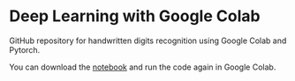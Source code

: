 # Deep Learning with Google Colab

GitHub repository for handwritten digits recognition using Google Colab and Pytorch.

You can download the [notebook](https://github.com/sohel97/MNIST-Handwritten-Digits-Recognition/blob/master/digit_recognition.ipynb) and run the code again in Google Colab.

